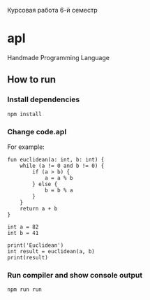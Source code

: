 Курсовая работа 6-й семестр

# apl
Handmade Programming Language


## How to run

### Install dependencies
```
npm install
```

### Change code.apl
For example: 
```
fun euclidean(a: int, b: int) {
    while (a != 0 and b != 0) {
        if (a > b) {
            a = a % b
        } else {
            b = b % a
        }
    }
    return a + b
}

int a = 82
int b = 41

print('Euclidean')
int result = euclidean(a, b)
print(result)
```

### Run compiler and show console output

```
npm run run
```
